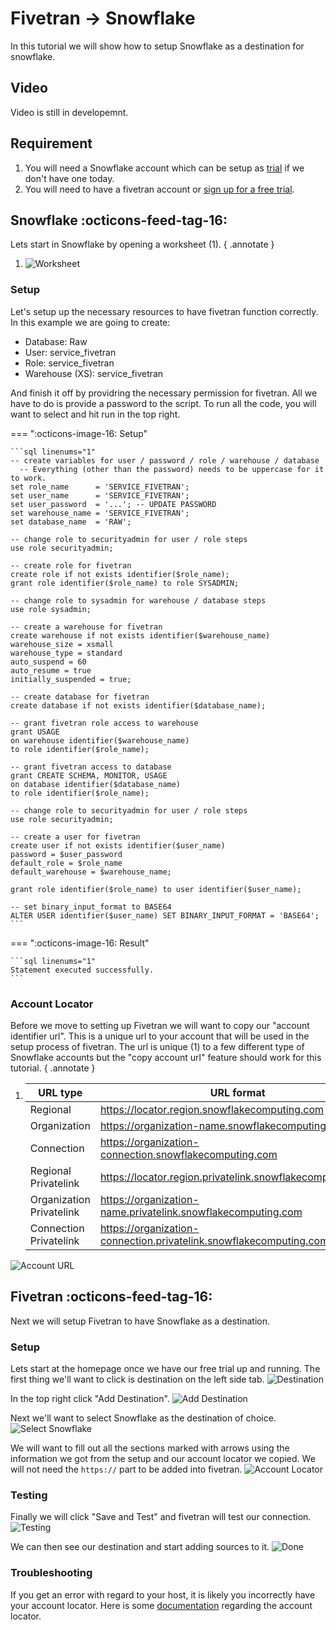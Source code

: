 # Fivetran -> Snowflake
In this tutorial we will show how to setup Snowflake as a destination for snowflake.

## Video
Video is still in developemnt.

## Requirement
1. You will need a Snowflake account which can be setup as [trial](https://signup.snowflake.com/) if we don't have one today.
2. You will need to have a fivetran account or [sign up for a free trial](https://fivetran.com/signup).

## Snowflake :octicons-feed-tag-16:
Lets start in Snowflake by opening a worksheet (1).
{ .annotate }

1. ![Worksheet](images/6.png)

### Setup
Let's setup up the necessary resources to have fivetran function correctly. In this example we are going to create:

- Database: Raw
- User: service_fivetran
- Role: service_fivetran
- Warehouse (XS): service_fivetran

And finish it off by providring the necessary permission for fivetran. All we have to do is provide a password to the script. To run all the code, you will want to select and hit run in the top right.

=== ":octicons-image-16: Setup"

    ```sql linenums="1"
    -- create variables for user / password / role / warehouse / database 
      -- Everything (other than the password) needs to be uppercase for it to work.
    set role_name      = 'SERVICE_FIVETRAN';
    set user_name      = 'SERVICE_FIVETRAN';
    set user_password  = '...'; -- UPDATE PASSWORD
    set warehouse_name = 'SERVICE_FIVETRAN';
    set database_name  = 'RAW';

    -- change role to securityadmin for user / role steps
    use role securityadmin;

    -- create role for fivetran
    create role if not exists identifier($role_name);
    grant role identifier($role_name) to role SYSADMIN;

    -- change role to sysadmin for warehouse / database steps
    use role sysadmin;

    -- create a warehouse for fivetran
    create warehouse if not exists identifier($warehouse_name)
    warehouse_size = xsmall
    warehouse_type = standard
    auto_suspend = 60
    auto_resume = true
    initially_suspended = true;

    -- create database for fivetran
    create database if not exists identifier($database_name);

    -- grant fivetran role access to warehouse
    grant USAGE
    on warehouse identifier($warehouse_name)
    to role identifier($role_name);

    -- grant fivetran access to database
    grant CREATE SCHEMA, MONITOR, USAGE
    on database identifier($database_name)
    to role identifier($role_name);

    -- change role to securityadmin for user / role steps
    use role securityadmin;

    -- create a user for fivetran
    create user if not exists identifier($user_name)
    password = $user_password
    default_role = $role_name
    default_warehouse = $warehouse_name;

    grant role identifier($role_name) to user identifier($user_name);

    -- set binary_input_format to BASE64
    ALTER USER identifier($user_name) SET BINARY_INPUT_FORMAT = 'BASE64';
    ```
=== ":octicons-image-16: Result"

    ```sql linenums="1"
    Statement executed successfully.
    ```

### Account Locator
Before we move to setting up Fivetran we will want to copy our "account identifier url". This is a unique url to your account that will be used in the setup process of fivetran. The url is unique (1) to a few different type of Snowflake accounts but the "copy account url" feature should work for this tutorial.
{ .annotate }

1.  | URL type                 | URL format                                                         |
    |--------------------------|--------------------------------------------------------------------|
    | Regional                 | https://locator.region.snowflakecomputing.com                      |
    | Organization             | https://organization-name.snowflakecomputing.com                   |
    | Connection               | https://organization-connection.snowflakecomputing.com             |
    | Regional Privatelink     | https://locator.region.privatelink.snowflakecomputing.com          |
    | Organization Privatelink | https://organization-name.privatelink.snowflakecomputing.com       |
    | Connection Privatelink   | https://organization-connection.privatelink.snowflakecomputing.com |

![Account URL](images/5.png)


## Fivetran :octicons-feed-tag-16:
Next we will setup Fivetran to have Snowflake as a destination.

### Setup
Lets start at the homepage once we have our free trial up and running. The first thing we'll want to click is destination on the left side tab.
![Destination](images/1.png)

In the top right click "Add Destination".
![Add Destination](images/2.png)

Next we'll want to select Snowflake as the destination of choice.
![Select Snowflake](images/3.png)

We will want to fill out all the sections marked with arrows using the information we got from the setup and our account locator we copied. We will not need the ``https://`` part to be added into fivetran.
![Account Locator](images/4.png)

### Testing
Finally we will click "Save and Test" and fivetran will test our connection.
![Testing](images/7.png)

We can then see our destination and start adding sources to it.
![Done](images/8.png)

### Troubleshooting
If you get an error with regard to your host, it is likely you incorrectly have your account locator. Here is some [documentation](https://docs.snowflake.com/en/user-guide/admin-account-identifier#non-vps-account-locator-formats-by-cloud-platform-and-regionr) regarding the account locator.